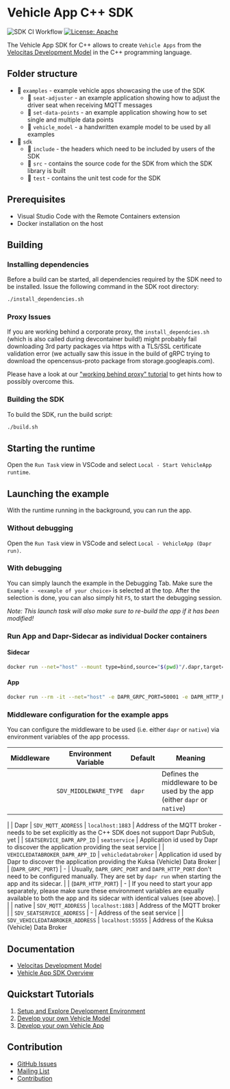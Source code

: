 # Vehicle App C++ SDK

![SDK CI Workflow](https://github.com/eclipse-velocitas/vehicle-app-cpp-sdk/actions/workflows/ci.yml/badge.svg)
[![License: Apache](https://img.shields.io/badge/License-Apache-yellow.svg)](http://www.apache.org/licenses/LICENSE-2.0)

The Vehicle App SDK for C++ allows to create `Vehicle Apps` from the [Velocitas Development Model](https://eclipse.dev/velocitas/docs/concepts/development_model/) in the C++ programming language.

## Folder structure

* 📁 `examples` - example vehicle apps showcasing the use of the SDK
    * 📁 `seat-adjuster` - an example application showing how to adjust the driver seat when receiving MQTT messages
    * 📁 `set-data-points` - an example application showing how to set single and multiple data points
    * 📁 `vehicle_model` - a handwritten example model to be used by all examples
* 📁 `sdk`
    * 📁 `include` - the headers which need to be included by users of the SDK
    * 📁 `src` - contains the source code for the SDK from which the SDK library is built
    * 📁 `test` - contains the unit test code for the SDK

## Prerequisites

* Visual Studio Code with the Remote Containers extension
* Docker installation on the host

## Building

### Installing dependencies
Before a build can be started, all dependencies required by the SDK need to be installed. Issue the following command in the SDK root directory:
```bash
./install_dependencies.sh
```

### Proxy Issues
If you are working behind a corporate proxy, the `install_dependcies.sh` (which is also called during devcontainer build!) might probably fail 
downloading 3rd party packages via https with a TLS/SSL certificate validation error (we actually saw this issue in the build of gRPC trying to
download the opencensus-proto package from storage.googleapis.com). 

Please have a look at our ["working behind proxy" tutorial](https://eclipse.dev/velocitas/docs/tutorials/quickstart/behind_proxy/) 
to get hints how to possibly overcome this.

### Building the SDK
To build the SDK, run the build script:
```bash
./build.sh
```

## Starting the runtime

Open the `Run Task` view in VSCode and select `Local - Start VehicleApp runtime`.

## Launching the example
With the runtime running in the background, you can run the app.

### Without debugging

Open the `Run Task` view in VSCode and select `Local - VehicleApp (Dapr run)`.

### With debugging
You can simply launch the example in the Debugging Tab. Make sure the `Example - <example of your choice>` is selected at the top. After the selection is done, you can also simply hit `F5`, to start the debugging session. 

*Note: This launch task will also make sure to re-build the app if it has been modified!*

### Run App and Dapr-Sidecar as individual Docker containers
#### Sidecar
```bash
docker run --net="host" --mount type=bind,source="$(pwd)"/.dapr,target=/.dapr daprio/daprd:edge ./daprd -app-id vehicleapp -dapr-grpc-port 50001 -dapr-http-port 3500 -components-path /.dapr/components -config /.dapr/config.yaml -app-protocol grpc
```
#### App
```bash
docker run --rm -it --net="host" -e DAPR_GRPC_PORT=50001 -e DAPR_HTTP_PORT=3500 localhost:12345/vehicleapp:local
```

### Middleware configuration for the example apps

You can configure the middleware to be used (i.e. either `dapr` or `native`) via environment variables of the app processs.

| Middleware | Environment Variable            | Default             | Meaning
|------------|---------------------------------|---------------------|------------------------------------
|            | `SDV_MIDDLEWARE_TYPE`           | `dapr`              | Defines the middleware to be used by the app (either `dapr` or `native`)
|
| Dapr       | `SDV_MQTT_ADDRESS`              | `localhost:1883`    | Address of the MQTT broker - needs to be set explicitly as the C++ SDK does not support Dapr PubSub, yet
|            | `SEATSERVICE_DAPR_APP_ID`       | `seatservice`       | Application id used by Dapr to discover the application providing the seat service
|            | `VEHICLEDATABROKER_DAPR_APP_ID` | `vehicledatabroker` | Application id used by Dapr to discover the application providing the Kuksa (Vehicle) Data Broker
|            | (`DAPR_GRPC_PORT`)              | -                   | Usually, `DAPR_GRPC_PORT` and `DAPR_HTTP_PORT` don't need to be configured manually. They are set by `dapr run` when starting the app and its sidecar.
|            | (`DAPR_HTTP_PORT`)              | -                   | If you need to start your app separately, please make sure these environment variables are equally available to both the app and its sidecar with identical values (see above).
|            | 
| native     | `SDV_MQTT_ADDRESS`              | `localhost:1883`    | Address of the MQTT broker
|            | `SDV_SEATSERVICE_ADDRESS`       | -                   | Address of the seat service
|            | `SDV_VEHICLEDATABROKER_ADDRESS` | `localhost:55555`   | Address of the Kuksa (Vehicle) Data Broker

## Documentation
* [Velocitas Development Model](https://eclipse.dev/velocitas/docs/concepts/development_model/)
* [Vehicle App SDK Overview](https://eclipse.dev/velocitas/docs/concepts/development_model/vehicle_app_sdk/)

## Quickstart Tutorials
1. [Setup and Explore Development Environment](https://eclipse.dev/velocitas/docs/tutorials/quickstart/)
1. [Develop your own Vehicle Model](https://eclipse.dev/velocitas/docs/tutorials/vehicle_model_creation/)
1. [Develop your own Vehicle App](https://eclipse.dev/velocitas/docs/tutorials/vehicle_app_development/)

## Contribution
- [GitHub Issues](https://github.com/eclipse-velocitas/vehicle-app-cpp-sdk/issues)
- [Mailing List](https://accounts.eclipse.org/mailing-list/velocitas-dev)
- [Contribution](CONTRIBUTING.md)
